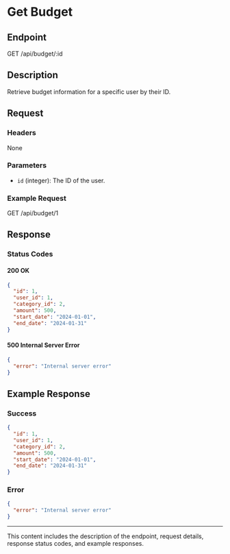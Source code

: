 
# Get Budget

## Endpoint
GET /api/budget/:id

## Description
Retrieve budget information for a specific user by their ID.

## Request
### Headers
None

### Parameters
- `id` (integer): The ID of the user.

### Example Request

GET /api/budget/1


## Response
### Status Codes
#### 200 OK
```json
{
  "id": 1,
  "user_id": 1,
  "category_id": 2,
  "amount": 500,
  "start_date": "2024-01-01",
  "end_date": "2024-01-31"
}
```

#### 500 Internal Server Error
```json
{
  "error": "Internal server error"
}
```

## Example Response
### Success
```json
{
  "id": 1,
  "user_id": 1,
  "category_id": 2,
  "amount": 500,
  "start_date": "2024-01-01",
  "end_date": "2024-01-31"
}
```

### Error
```json
{
  "error": "Internal server error"
}
```
---
This content includes the description of the endpoint, request details, response status codes, and example responses.